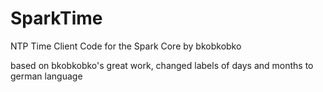 SparkTime
=========

NTP Time Client Code for the Spark Core by bkobkobko

based on bkobkobko's great work, changed labels of days and months to german language
